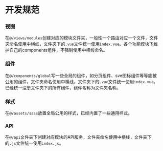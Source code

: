# 开发规范

### 视图
在```@/views/modules```创建对应的模块文件夹，一般性一个路由对应一个文件，文件夹命名使用中横线，文件夹下的```.vue```文件统一使用```index.vue```。各个功能模块下维护自己的components组件，不强制使用中横线命名。

### 组件
在```@/components/global```写一些全局的组件，如分页组件、sve图标组件等等能被公用的组件，文件夹命名使用中横线，文件夹下的```.vue```文件统一使用```index.vue```。已经统一注册文件夹下的所有组件，组件名称为文件夹名称。

### 样式
在```@/assets/sass```放置全局公用的样式，已经内置了一些通用样式。

### API
在```@/api```文件夹下创建对应模块的API服务，文件夹命名使用中横线，文件夹下的```.js```文件统一使用```index.js```。
